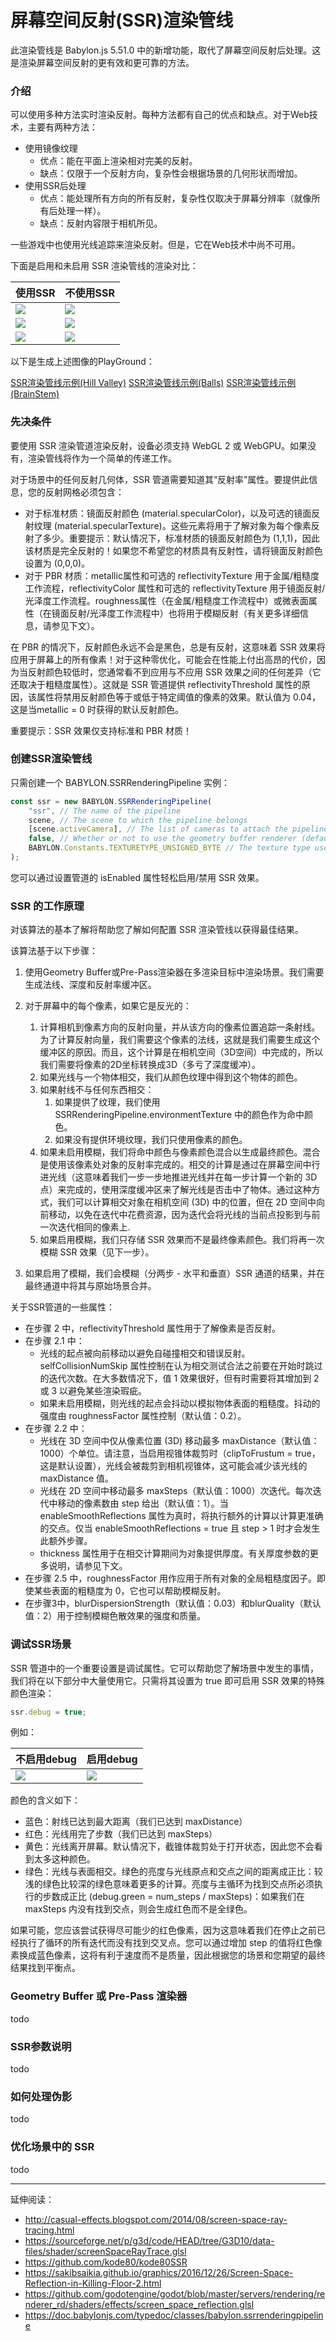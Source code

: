 屏幕空间反射(SSR)渲染管线
===

此渲染管线是 Babylon.js 5.51.0 中的新增功能，取代了屏幕空间反射后处理。这是渲染屏幕空间反射的更有效和更可靠的方法。

### 介绍

可以使用多种方法实时渲染反射。每种方法都有自己的优点和缺点。对于Web技术，主要有两种方法：

* 使用镜像纹理
    * 优点：能在平面上渲染相对完美的反射。
    * 缺点：仅限于一个反射方向，复杂性会根据场景的几何形状而增加。
* 使用SSR后处理
    * 优点：能处理所有方向的所有反射，复杂性仅取决于屏幕分辨率（就像所有后处理一样）。
    * 缺点：反射内容限于相机所见。

一些游戏中也使用光线追踪来渲染反射。但是，它在Web技术中尚不可用。

下面是启用和未启用 SSR 渲染管线的渲染对比：

|使用SSR|不使用SSR|
|----|----|
|![](https://doc.babylonjs.com/img/how_to/ssrRenderingPipeline/intro_with_ssr.jpg)|![](https://doc.babylonjs.com/img/how_to/ssrRenderingPipeline/intro_without_ssr.jpg)|
|![](https://doc.babylonjs.com/img/how_to/ssrRenderingPipeline/intro_with_ssr_balls.jpg)|![](https://doc.babylonjs.com/img/how_to/ssrRenderingPipeline/intro_without_ssr_balls.jpg)|
|![](https://doc.babylonjs.com/img/how_to/ssrRenderingPipeline/intro_with_ssr_brainstem.jpg)|![](https://doc.babylonjs.com/img/how_to/ssrRenderingPipeline/intro_without_ssr_brainstem.jpg)|

以下是生成上述图像的PlayGround：

[SSR渲染管线示例(Hill Valley)](https://playground.babylonjs.com/#PIZ1GK#1116)
[SSR渲染管线示例(Balls)](https://playground.babylonjs.com/#PIZ1GK#1044)
[SSR渲染管线示例(BrainStem)](https://playground.babylonjs.com/#PIZ1GK#1045)

### 先决条件

要使用 SSR 渲染管道渲染反射，设备必须支持 WebGL 2 或 WebGPU。如果没有，渲染管线将作为一个简单的传递工作。

对于场景中的任何反射几何体，SSR 管道需要知道其“反射率”属性。要提供此信息，您的反射网格必须包含：

* 对于标准材质：镜面反射颜色 (material.specularColor)，以及可选的镜面反射纹理 (material.specularTexture)。这些元素将用于了解对象为每个像素反射了多少。重要提示：默认情况下，标准材质的镜面反射颜色为 (1,1,1)，因此该材质是完全反射的！如果您不希望您的材质具有反射性，请将镜面反射颜色设置为 (0,0,0)。
* 对于 PBR 材质：metallic属性和可选的 reflectivityTexture 用于金属/粗糙度工作流程，reflectivityColor 属性和可选的 reflectivityTexture 用于镜面反射/光泽度工作流程。roughness属性（在金属/粗糙度工作流程中）或微表面属性（在镜面反射/光泽度工作流程中）也将用于模糊反射（有关更多详细信息，请参见下文）。

在 PBR 的情况下，反射颜色永远不会是黑色，总是有反射，这意味着 SSR 效果将应用于屏幕上的所有像素！对于这种零优化，可能会在性能上付出高昂的代价，因为当反射颜色较低时，您通常看不到应用与不应用 SSR 效果之间的任何差异（它还取决于粗糙度属性）。这就是 SSR 管道提供 reflectivityThreshold 属性的原因，该属性将禁用反射颜色等于或低于特定阈值的像素的效果。默认值为 0.04，这是当metallic = 0 时获得的默认反射颜色。

重要提示：SSR 效果仅支持标准和 PBR 材质！

### 创建SSR渲染管线

只需创建一个 BABYLON.SSRRenderingPipeline 实例：

````javascript
const ssr = new BABYLON.SSRRenderingPipeline(
    "ssr", // The name of the pipeline
    scene, // The scene to which the pipeline belongs
    [scene.activeCamera], // The list of cameras to attach the pipeline to
    false, // Whether or not to use the geometry buffer renderer (default: false, use the pre-pass renderer)
    BABYLON.Constants.TEXTURETYPE_UNSIGNED_BYTE // The texture type used by the SSR effect (default: TEXTURETYPE_UNSIGNED_BYTE)
);
````

您可以通过设置管道的 isEnabled 属性轻松启用/禁用 SSR 效果。

### SSR 的工作原理

对该算法的基本了解将帮助您了解如何配置 SSR 渲染管线以获得最佳结果。

该算法基于以下步骤：

1. 使用Geometry Buffer或Pre-Pass渲染器在多渲染目标中渲染场景。我们需要生成法线、深度和反射率缓冲区。

2. 对于屏幕中的每个像素，如果它是反光的：
    1. 计算相机到像素方向的反射向量，并从该方向的像素位置追踪一条射线。为了计算反射向量，我们需要这个像素的法线，这就是我们需要生成这个缓冲区的原因。而且，这个计算是在相机空间（3D空间）中完成的，所以我们需要将像素的2D坐标转换成3D（多亏了深度缓冲）。
    2. 如果光线与一个物体相交，我们从颜色纹理中得到这个物体的颜色。
    3. 如果射线不与任何东西相交：
        1. 如果提供了纹理，我们使用 SSRRenderingPipeline.environmentTexture 中的颜色作为命中颜色。
        2. 如果没有提供环境纹理，我们只使用像素的颜色。
    4. 如果未启用模糊，我们将命中颜色与像素颜色混合以生成最终颜色。混合是使用该像素处对象的反射率完成的。相交的计算是通过在屏幕空间中行进光线（这意味着我们一步一步地推进光线并在每一步计算一个新的 3D 点）来完成的，使用深度缓冲区来了解光线是否击中了物体。通过这种方式，我们可以计算相交对象在相机空间 (3D) 中的位置，但在 2D 空间中向前移动，以免在迭代中花费资源，因为迭代会将光线的当前点投影到与前一次迭代相同的像素上.
    5. 如果启用模糊，我们只存储 SSR 效果而不是最终像素颜色。我们将再一次模糊 SSR 效果（见下一步）。
3. 如果启用了模糊，我们会模糊（分两步 - 水平和垂直）SSR 通道的结果，并在最终通道中将其与原始场景合并。

关于SSR管道的一些属性：

* 在步骤 2 中，reflectivityThreshold 属性用于了解像素是否反射。
* 在步骤 2.1 中：
    * 光线的起点被向前移动以避免自碰撞相交和错误反射。 selfCollisionNumSkip 属性控制在认为相交测试合法之前要在开始时跳过的迭代次数。在大多数情况下，值 1 效果很好，但有时需要将其增加到 2 或 3 以避免某些渲染瑕疵。
    * 如果未启用模糊，则光线的起点会抖动以模拟物体表面的粗糙度。抖动的强度由 roughnessFactor 属性控制（默认值：0.2）。
* 在步骤 2.2 中：
    * 光线在 3D 空间中仅从像素位置 (3D) 移动最多 maxDistance（默认值：1000）个单位。请注意，当启用视锥体裁剪时（clipToFrustum = true，这是默认设置），光线会被裁剪到相机视锥体，这可能会减少该光线的 maxDistance 值。
    * 光线在 2D 空间中移动最多 maxSteps（默认值：1000）次迭代。每次迭代中移动的像素数由 step 给出（默认值：1）。当 enableSmoothReflections 属性为真时，将执行额外的计算以计算更准确的交点。仅当 enableSmoothReflections = true 且 step > 1 时才会发生此额外步骤。
    * thickness 属性用于在相交计算期间为对象提供厚度。有关厚度参数的更多说明，请参见下文。
* 在步骤 2.5 中，roughnessFactor 用作应用于所有对象的全局粗糙度因子。即使某些表面的粗糙度为 0，它也可以帮助模糊反射。
* 在步骤3中，blurDispersionStrength（默认值：0.03）和blurQuality（默认值：2）用于控制模糊色散效果的强度和质量。

### 调试SSR场景

SSR 管道中的一个重要设置是调试属性。它可以帮助您了解场景中发生的事情，我们将在以下部分中大量使用它。只需将其设置为 true 即可启用 SSR 效果的特殊颜色渲染：

````javascript
ssr.debug = true;
````

例如：

|不启用debug|启用debug|
|----|----|
|![](https://doc.babylonjs.com/img/how_to/ssrRenderingPipeline/intro_with_ssr.jpg)|![](https://doc.babylonjs.com/img/how_to/ssrRenderingPipeline/intro_with_ssr_debug.jpg)|

颜色的含义如下：

* 蓝色：射线已达到最大距离（我们已达到 maxDistance）
* 红色：光线用完了步数（我们已达到 maxSteps）
* 黄色：光线离开屏幕。默认情况下，截锥体裁剪处于打开状态，因此您不会看到太多这种颜色。
* 绿色：光线与表面相交。绿色的亮度与光线原点和交点之间的距离成正比：较浅的绿色比较深的绿色意味着更多的计算。亮度与主循环为找到交点所必须执行的步数成正比 (debug.green = num_steps / maxSteps)：如果我们在 maxSteps 内没有找到交点，则会生成红色而不是全绿色。

如果可能，您应该尝试获得尽可能少的红色像素，因为这意味着我们在停止之前已经执行了循环的所有迭代而没有找到交叉点。您可以通过增加 step 的值将红色像素换成蓝色像素，这将有利于速度而不是质量，因此根据您的场景和您期望的最终结果找到平衡点。

### Geometry Buffer 或 Pre-Pass 渲染器

todo

### SSR参数说明

todo

### 如何处理伪影

todo

### 优化场景中的 SSR

todo

---

延伸阅读：

* http://casual-effects.blogspot.com/2014/08/screen-space-ray-tracing.html
* https://sourceforge.net/p/g3d/code/HEAD/tree/G3D10/data-files/shader/screenSpaceRayTrace.glsl
* https://github.com/kode80/kode80SSR
* https://sakibsaikia.github.io/graphics/2016/12/26/Screen-Space-Reflection-in-Killing-Floor-2.html
* https://github.com/godotengine/godot/blob/master/servers/rendering/renderer_rd/shaders/effects/screen_space_reflection.glsl
* https://doc.babylonjs.com/typedoc/classes/babylon.ssrrenderingpipeline